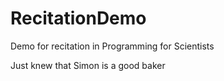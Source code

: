 # RecitationDemo
 Demo for recitation in Programming for Scientists

 Just knew that Simon is a good baker
